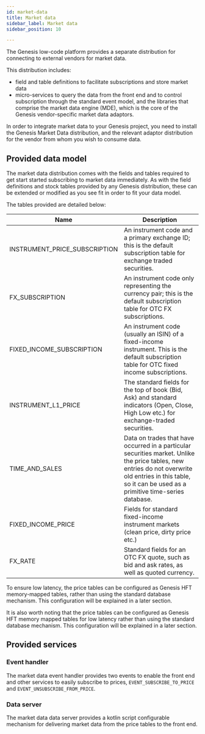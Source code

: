 ```yaml
---
id: market-data
title: Market data
sidebar_label: Market data
sidebar_position: 10

---
```

The Genesis low-code platform provides a separate distribution for connecting to external vendors for market data. 

This distribution includes:

- field and table definitions to facilitate subscriptions and store market data
- micro-services to query the data from the front end and to control subscription through the standard event model, and the libraries that comprise the market data engine (MDE), which is the core of the Genesis vendor-specific market data adaptors.

In order to integrate market data to your Genesis project, you need to install the Genesis Market Data distribution, and the relevant adaptor distribution for the vendor from whom you wish to consume data.


## Provided data model
The market data distribution comes with the fields and tables required to get start started subscribing to market data immediately. As with the field definitions and stock tables provided by any Genesis distribution, these can be extended or modified as you see fit in order to fit your data model.

The tables provided are detailed below:

| Name| Description|
|------------------------------------|--------------------|
| INSTRUMENT_PRICE_SUBSCRIPTION | An instrument code and a primary exchange ID; this is the default subscription table for exchange traded securities. | 
| FX_SUBSCRIPTION | An instrument code only representing the currency pair; this is the default subscription table for OTC FX subscriptions. |
| FIXED_INCOME_SUBSCRIPTION | An instrument code (usually an ISIN) of a fixed-income instrument. This is the default subscription table for OTC fixed income subscriptions. |
| INSTRUMENT_L1_PRICE | The standard fields for the top of book (Bid, Ask) and standard indicators (Open, Close, High Low etc.) for exchange-traded securities. |
| TIME_AND_SALES | Data on trades that have occurred in a particular securities market. Unlike the price tables, new entries do not overwrite old entries in this table, so it can be used as a primitive time-series database. |
| FIXED_INCOME_PRICE | Fields for standard fixed-income instrument markets (clean price, dirty price etc.) | 
| FX_RATE | Standard fields for an OTC FX quote, such as bid and ask rates, as well as quoted currency. |

To ensure low latency, the price tables can be configured as Genesis HFT memory-mapped tables, rather than using the standard database mechanism. This configuration will be explained in a later section.

It is also worth noting that the price tables can be configured as Genesis HFT memory mapped tables for low latency rather than using the standard database mechanism. This configuration will be explained in a later section.

## Provided services

### Event handler
The market data event handler provides two events to enable the front end and other services to easily subscribe to prices, `EVENT_SUBSCRIBE_TO_PRICE` and `EVENT_UNSUBSCRIBE_FROM_PRICE`.

### Data server
The market data data server provides a kotlin script configurable mechanism for delivering market data from the price tables to the front end.
